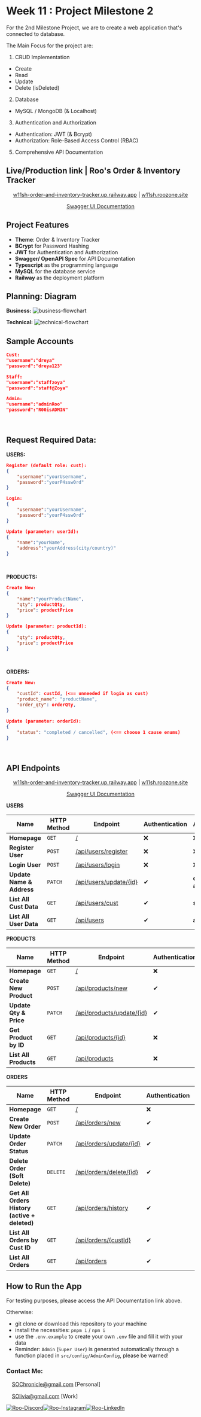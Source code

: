 # Week 11 : Project Milestone 2

For the 2nd Milestone Project, we are to create a web application that's connected to database.

The Main Focus for the project are:

1. CRUD Implementation 
- Create
- Read
- Update
- Delete (isDeleted)
2. Database 
- MySQL / MongoDB (& Localhost)
3. Authentication and Authorization
- Authentication: JWT (& Bcrypt)
- Authorization: Role-Based Access Control (RBAC)
5. Comprehensive API Documentation

## Live/Production link | Roo's Order & Inventory Tracker
<p align="center">
<a href="https://w11sh-order-and-inventory-tracker.up.railway.app/">w11sh-order-and-inventory-tracker.up.railway.app</a> | <a href="https://w11sh.roozone.site/">w11sh.roozone.site</a>
</p> 
<p align="center">
<a href="https://w11sh-order-and-inventory-tracker.up.railway.app/api-docs/">Swagger UI Documentation</a>
</p>

##  Project Features

- **Theme**: Order & Inventory Tracker
- **BCrypt** for Password Hashing
- **JWT** for Authentication and Authorization
- **Swagger/ OpenAPI Spec** for API Documentation
- **Typescript** as the programming language
- **MySQL** for the database service
- **Railway** as the deployment platform
  
## Planning: Diagram

**Business:**
![business-flowchart](https://raw.githubusercontent.com/SherinOlivia/public-photos-repo/main/week11/BusinessFlowChart.webp)

**Technical:**
![technical-flowchart](https://raw.githubusercontent.com/SherinOlivia/public-photos-repo/main/week11/ProjectMilestone2.webp)

## Sample Accounts
```JSON
Cust:
"username":"dreya"
"password":"dreya123"
```
```JSON
Staff:
"username":"staffzoya"
"password":"staff@Zoya"
```
```JSON
Admin:
"username":"adminRoo"
"password":"R00isADMIN"
```
<br>

## Request Required Data:
**USERS:**
```JSON
Register (default role: cust):
{
    "username":"yourUsername",
    "password":"yourP4ssw0rd"
}
```
```JSON
Login:
{
    "username":"yourUsername",
    "password":"yourP4ssw0rd"
}
```
```JSON
Update (parameter: userId):
{
    "name":"yourName",
    "address":"yourAddress(city/country)"
}
```
<br>

**PRODUCTS:**
```JSON
Create New:
{
    "name":"yourProductName",
    "qty": productQty,
    "price": productPrice
}
```
```JSON
Update (parameter: productId):
{
    "qty": productQty,
    "price": productPrice
}
```
<br>

**ORDERS:**
```JSON
Create New:
{
    "custId": custId, (<== unneeded if login as cust)
    "product_name": "productName",
    "order_qty": orderQty,
}
```
```JSON
Update (parameter: orderId):
{
    "status": "completed / cancelled", (<== choose 1 cause enums)
}
```
<br>

## API Endpoints
<p align="center">
<a href="https://w11sh-order-and-inventory-tracker.up.railway.app/">w11sh-order-and-inventory-tracker.up.railway.app</a> | <a href="https://w11sh.roozone.site/">w11sh.roozone.site</a>
</p> 
<p align="center">
<a href="https://w11sh-order-and-inventory-tracker.up.railway.app/api-docs/">Swagger UI Documentation</a>
</p>

**USERS**
<div align="center">

| Name  | HTTP Method | Endpoint | Authentication | Authorization |
| ----------- | ----------- | ----------- | ----------- | ----------- |
| **Homepage** | `GET` |[/](https://w11sh-order-and-inventory-tracker.up.railway.app/) | ❌ | ❌ |
| **Register User** | `POST` | [/api/users/register](https://w11sh-order-and-inventory-tracker.up.railway.app/api/users/register) | ❌ | ❌ |
| **Login User** | `POST` | [/api/users/login](https://w11sh-order-and-inventory-tracker.up.railway.app/api/users/login) | ❌ | ❌ |
| **Update Name & Address** | `PATCH` | [/api/users/update/{id}](https://w11sh-order-and-inventory-tracker.up.railway.app/api/users/update/4) | ✔ | **cust**, **staff**, **admin** |
| **List All Cust Data** | `GET` | [/api/users/cust](https://w11sh-order-and-inventory-tracker.up.railway.app/api/users/cust) | ✔ | **staff**, **admin** |
| **List All User Data** | `GET` | [/api/users](https://w11sh-order-and-inventory-tracker.up.railway.app/api/users) | ✔ | **admin** |
</div>

**PRODUCTS**
<div align="center">

| Name  | HTTP Method | Endpoint | Authentication | Authorization |
| ----------- | ----------- | ----------- | ----------- | ----------- |
| **Homepage** | `GET` |[/](https://w11sh-order-and-inventory-tracker.up.railway.app/) | ❌ | ❌ |
| **Create New Product** | `POST` | [/api/products/new](https://w11sh-order-and-inventory-tracker.up.railway.app/api/products/new) | ✔ | **staff**, **admin** |
| **Update Qty & Price** | `PATCH` | [/api/products/update/{id}](https://w11sh-order-and-inventory-tracker.up.railway.app/api/products/update/4) | ✔ | **staff**, **admin** |
| **Get Product by ID** | `GET` | [/api/products/{id}](https://w11sh-order-and-inventory-tracker.up.railway.app/api/products/cust) | ❌ | ❌ |
| **List All Products** | `GET` | [/api/products](https://w11sh-order-and-inventory-tracker.up.railway.app/api/products) | ❌ | ❌ |
</div>

**ORDERS**
<div align="center">

| Name  | HTTP Method | Endpoint | Authentication | Authorization |
| ----------- | ----------- | ----------- | ----------- | ----------- |
| **Homepage** | `GET` |[/](https://w11sh-order-and-inventory-tracker.up.railway.app/) | ❌ | ❌ |
| **Create New Order** | `POST` | [/api/orders/new](https://w11sh-order-and-inventory-tracker.up.railway.app/api/orders/new) | ✔ | **cust**, **staff**, **admin** |
| **Update Order Status** | `PATCH` | [/api/orders/update/{id}](https://w11sh-order-and-inventory-tracker.up.railway.app/api/orders/update/4) | ✔ | **staff**, **admin** |
| **Delete Order (Soft Delete)** | `DELETE` | [/api/orders/delete/{id}](https://w11sh-order-and-inventory-tracker.up.railway.app/api/orders/delete/4) | ✔ | **cust**, **staff**, **admin** |
| **Get All Orders History (active + deleted)** | `GET` | [/api/orders/history](https://w11sh-order-and-inventory-tracker.up.railway.app/api/orders/history) | ✔ | **admin** |
| **List All Orders by Cust ID** | `GET` | [/api/orders/{custId}](https://w11sh-order-and-inventory-tracker.up.railway.app/api/orders/{custId}) | ✔ | **staff**, **admin** |
| **List All Orders** | `GET` | [/api/orders](https://w11sh-order-and-inventory-tracker.up.railway.app/api/orders) | ✔ | **cust**, **staff**, **admin** |
</div>

## How to Run the App

For testing purposes, please access the API Documentation link above. 

Otherwise:
- git clone or download this repository to your machine
- install the necessities: `pnpm i` / `npm i`
- use the `.env.example` to create your own `.env` file and fill it with your data
- Reminder: `Admin` (`Super User`) is generated automatically through a function placed in `src/config/AdminConfig`, please be warned!
### Contact Me:

<img src="https://raw.githubusercontent.com/RevoU-FSSE-2/week-7-SherinOlivia/3dd7cdf0d5c9fc1828f0dfcac8ef2e9c057902be/assets/gmail-icon.svg" width="15px" background-color="none">[SOChronicle@gmail.com](mailto:SOChronicle@gmail.com) [Personal]

<img src="https://raw.githubusercontent.com/RevoU-FSSE-2/week-7-SherinOlivia/3dd7cdf0d5c9fc1828f0dfcac8ef2e9c057902be/assets/gmail-icon.svg" width="15px" background-color="none">[SOlivia@gmail.com](mailto:SOlivia198@gmail.com) [Work]

[![Roo-Discord](https://raw.githubusercontent.com/RevoU-FSSE-2/week-5-SherinOlivia/bddf1eca3ee3ad82db2f228095d01912bf9c3de6/assets/MDimgs/icons8-discord.svg)](https://discord.com/users/shxdxr#7539)[![Roo-Instagram](https://raw.githubusercontent.com/RevoU-FSSE-2/week-5-SherinOlivia/bddf1eca3ee3ad82db2f228095d01912bf9c3de6/assets/MDimgs/icons8-instagram.svg)](https://instagram.com/shxdxr?igshid=MzRlODBiNWFlZA==)[![Roo-LinkedIn](https://raw.githubusercontent.com/RevoU-FSSE-2/week-5-SherinOlivia/bddf1eca3ee3ad82db2f228095d01912bf9c3de6/assets/MDimgs/icons8-linkedin-circled.svg)](https://www.linkedin.com/in/sherin-olivia-07311127a/)
